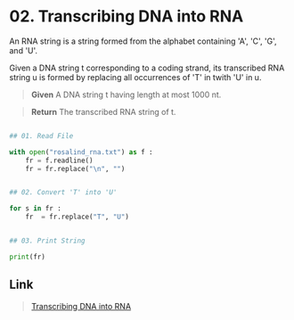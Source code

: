 # 02. Transcribing DNA into RNA

An RNA string is a string formed from the alphabet containing 'A', 'C', 'G', and 'U'.

Given a DNA string t corresponding to a coding strand, its transcribed RNA string u is formed 
by replacing all occurrences of 'T' in twith 'U' in u.


> **Given**
>  A DNA string t having length at most 1000 nt.

> **Return**
> The transcribed RNA string of t.
 
```python

## 01. Read File

with open("rosalind_rna.txt") as f :
	fr = f.readline()
	fr = fr.replace("\n", "")


## 02. Convert 'T' into 'U'

for s in fr :
	fr  = fr.replace("T", "U")


## 03. Print String

print(fr)

```


## Link

> [Transcribing DNA into RNA](http://rosalind.info/problems/rna/)
